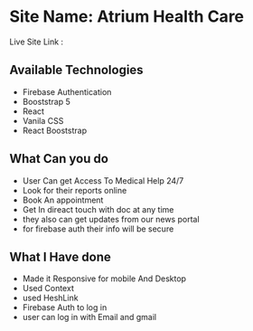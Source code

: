 # Site Name: Atrium Health Care

Live Site Link :


## Available Technologies

- Firebase Authentication
- Booststrap 5
- React
- Vanila CSS
- React Booststrap

## What Can you do 

- User Can get Access To Medical Help 24/7
- Look for their reports online
- Book An appointment
- Get In direact touch with doc at any time
- they also can get updates from our news portal
- for firebase auth their info will be secure

## What I Have done

- Made it Responsive for mobile And Desktop
- Used Context 
- used HeshLink
- Firebase Auth to log in
- user can log in with Email and gmail



